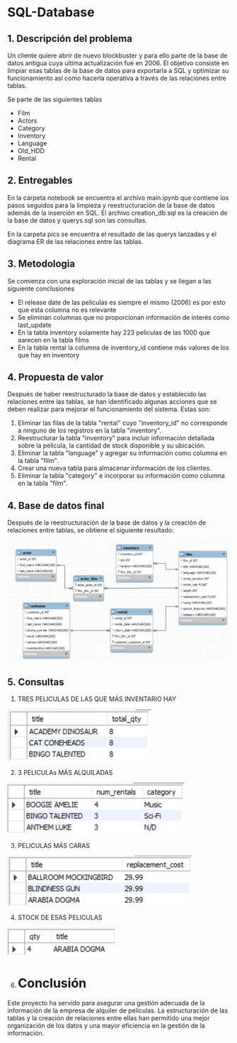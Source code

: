 # SQL-Database

## 1. Descripción del problema
Un cliente quiere abrir de nuevo blockbuster y para ello parte de la base de datos antigua cuya ultima actualización fue en 2006. 
El objetivo consiste en limpiar esas tablas de la base de datos para exportarla a SQL y optimizar su funcionamiento así como hacerla operativa a través de las relaciones entre tablas.

Se parte de las siguientes tablas
- Film
- Actors
- Category
- Inventory
- Language
- Old_HDD
- Rental

## 2. Entregables

En la carpeta notebook se encuentra el archivo main.ipynb que contiene los pasos seguidos para la limpieza y reestructuración de la base de datos además de la inserción en SQL.
El archivo creation_db.sql es la creación de la base de datos y querys.sql son las consultas.

En la carpeta pics se encuentra el resultado de las querys lanzadas y el diagrama ER de las relaciones entre las tablas.

## 3. Metodologia

Se comienza con una exploración inicial de las tablas y se llegan a las siguiente conclusiones
- El release date de las peliculas es siempre el mismo (2006) es por esto que esta columna no es relevante
- Se eliminan columnas que no proporcionan información de interés como last_update
- En la tabla inventory solamente hay 223 peliculas de las 1000 que aarecen en la tabla films
- En la tabla rental la columna de inventory_id contiene más valores de los que hay en inventory

## 4. Propuesta de valor

Después de haber reestructurado la base de datos y establecido las relaciones entre las tablas, se han identificado algunas acciones que se deben realizar para mejorar el funcionamiento del sistema. Estas son:

1. Eliminar las filas de la tabla "rental" cuyo "inventory_id" no corresponde a ninguno de los registros en la tabla "inventory".
2. Reestructurar la tabla "inventory" para incluir información detallada sobre la película, la cantidad de stock disponible y su ubicación.
3. Eliminar la tabla "language" y agregar su información como columna en la tabla "film".
4. Crear una nueva tabla para almacenar información de los clientes.
5. Eliminar la tabla "category" e incorporar su información como columna en la tabla "film".

## 4. Base de datos final

Después de la reestructuración de la base de datos y la creación de relaciones entre tablas, se obtiene el siguiente resultado:

![diagrama](pics\diagrama_eer.png)



## 5. Consultas

1. TRES PELICULAS DE LAS QUE MÁS INVENTARIO HAY

![query1](pics\query1.png)

2. 3 PELICULAs MÁS ALQUILADAS

![query2](pics\query2.png)

3. PELICULAS MÁS CARAS 

![query3](pics\query3.png)

4. STOCK DE ESAS PELICULAS

![query4](pics\query4.png)

6. # Conclusión

Este proyecto ha servido para asegurar una gestión adecuada de la información de la empresa de alquiler de películas. La estructuración de las tablas y la creación de relaciones entre ellas han permitido una mejor organización de los datos y una mayor eficiencia en la gestión de la información.
